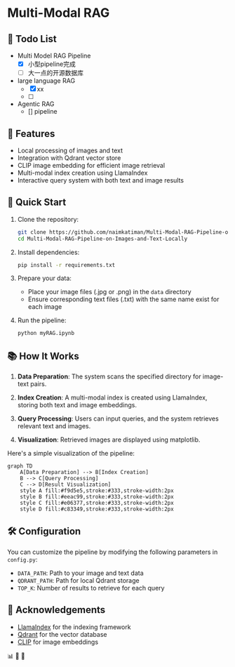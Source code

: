 # Multi-Modal RAG 

## 📑 Todo List
- Multi Model RAG Pipeline
   - [x] 小型pipeline完成
   - [ ] 大一点的开源数据库

- large language RAG 
   - [x] xx 
   - [ ]

- Agentic RAG
   - [] pipeline
   

## 🌟 Features

- Local processing of images and text
- Integration with Qdrant vector store
- CLIP image embedding for efficient image retrieval
- Multi-modal index creation using LlamaIndex
- Interactive query system with both text and image results



## 🚀 Quick Start

1. Clone the repository:
   ```bash
   git clone https://github.com/naimkatiman/Multi-Modal-RAG-Pipeline-on-Images-and-Text-Locally.git
   cd Multi-Modal-RAG-Pipeline-on-Images-and-Text-Locally
   ```

2. Install dependencies:
   ```bash
   pip install -r requirements.txt
   ```

3. Prepare your data:
   - Place your image files (.jpg or .png) in the `data` directory
   - Ensure corresponding text files (.txt) with the same name exist for each image

4. Run the pipeline:
   ```python
   python myRAG.ipynb
   ```

## 📚 How It Works

1. **Data Preparation**: The system scans the specified directory for image-text pairs.

2. **Index Creation**: A multi-modal index is created using LlamaIndex, storing both text and image embeddings.

3. **Query Processing**: Users can input queries, and the system retrieves relevant text and images.

4. **Visualization**: Retrieved images are displayed using matplotlib.

Here's a simple visualization of the pipeline:

```mermaid
graph TD
    A[Data Preparation] --> B[Index Creation]
    B --> C[Query Processing]
    C --> D[Result Visualization]
    style A fill:#f9d5e5,stroke:#333,stroke-width:2px
    style B fill:#eeac99,stroke:#333,stroke-width:2px
    style C fill:#e06377,stroke:#333,stroke-width:2px
    style D fill:#c83349,stroke:#333,stroke-width:2px
```



## 🛠️ Configuration

You can customize the pipeline by modifying the following parameters in `config.py`:

- `DATA_PATH`: Path to your image and text data
- `QDRANT_PATH`: Path for local Qdrant storage
- `TOP_K`: Number of results to retrieve for each query





## 🙏 Acknowledgements

- [LlamaIndex](https://github.com/jerryjliu/llama_index) for the indexing framework
- [Qdrant](https://github.com/qdrant/qdrant) for the vector database
- [CLIP](https://github.com/openai/CLIP) for image embeddings

📊 📄 🤝


